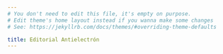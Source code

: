 ```yaml
---
# You don't need to edit this file, it's empty on purpose.
# Edit theme's home layout instead if you wanna make some changes
# See: https://jekyllrb.com/docs/themes/#overriding-theme-defaults

title: Editorial Antielectrón
---
```

<script>
    window.location = "http://fb.com/EditorialAntielectron";
</script>